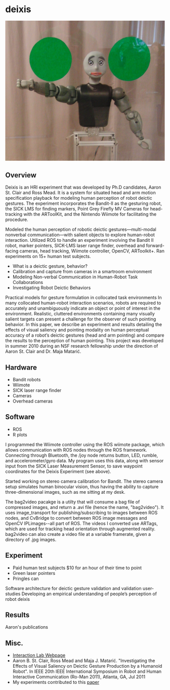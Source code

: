 deixis
======

<img src="images/deixis_thumbnail.jpg">

## Overview
Deixis is an HRI experiment that was developed by Ph.D candidates, Aaron St. Clair and Ross Mead. It is a system for situated head and arm motion specification playback for modeling human perception of robot deictic gestures. The experiment incorporates the Bandit-II as the gesturing robot, the SICK LMS for finding markers, Point Grey Firefly MV Cameras for head-tracking with the ARToolKit, and the Nintendo Wiimote for facilitating the procedure.

Modeled the human perception of robotic deictic gestures—multi-modal nonverbal communication—with salient objects to explore human-robot interaction. Utilized ROS to handle an experiment involving the Bandit II robot, marker pointers, SICK-LMS laser range finder, overhead and forward-facing cameras, head tracking, Wiimote controller, OpenCV, ARToolkit+. Ran experiments on 15+ human test subjects.

* What is a deictic gesture, behavior?
* Calibration and capture from cameras in a smartroom environment
* Modeling Non-verbal Communication in Human-Robot Task Collaborations
* Investigating Robot Deictic Behaviors

Practical models for gesture formulation in collocated task environments
In many collocated human-robot interaction scenarios, robots are required to accurately and unambiguously indicate an object or point of interest in the environment. Realistic, cluttered environments containing many visually salient targets can present a challenge for the observer of such pointing behavior. In this paper, we describe an experiment and results detailing the effects of visual saliency and pointing modality on human perceptual accuracy of a robot’s deictic gestures (head and arm pointing) and compare the results to the perception of human pointing.
This project was developed in summer 2010 during an NSF research fellowship under the direction of Aaron St. Clair and Dr. Maja Matarić. 

## Hardware
* Bandit robots
* Wiimote
* SICK laser range finder
* Cameras
* Overhead cameras

## Software
* ROS
* R plots

I programmed the Wiimote controller using the ROS wiimote package, which allows communication with ROS nodes through the ROS framework. Connecting through Bluetooth, the /joy node returns button, LED, rumble, and accelerometer/gyro data. My program uses this data, along with sensor input from the SICK Laser Measurement Sensor, to save waypoint coordinates for the Deixis Experiment (see above).

Started working on stereo camera calibration for Bandit. The stereo camera setup simulates human binocular vision, thus having the ability to capture three-dimensional images, such as me sitting at my desk.

The bag2video pacakge is a utilty that will consume a bag file of compressed images, and return a .avi file (hence the name, "bag2video"). It uses image_transport for publishing/subscribing to images between ROS nodes, and CvBridge to convert between ROS image messages and OpenCV IPLimages--all part of ROS. The videos I converted use ARTags, which are used for tracking head orientation through augmented reality. 
bag2video can also create a video file at a variable framerate, given a directory of .jpg images.

## Experiment
* Paid human test subjects $10 for an hour of their time to point
* Green laser pointers
* Pringles can

Software architecture for deictic gesture validation and validation user-studies
Developing an empirical understanding of people’s perception of robot deixis

## Results
Aaron's publications

## Misc.
* [Interaction Lab Webpage](http://robotics.usc.edu/~hieu/)
* <span class="author">Aaron B. St. Clair, Ross Mead and Maja J. Matarić</span>. "<span class="title">Investigating the Effects of Visual Saliency on Deictic Gesture Production by a Humanoid Robot</span>". <span class="pub_status">In</span> <span class="booktitle">IEEE 20th IEEE International Symposium in Robot and Human Interactive Communication</span> <span class="booktitle">(Ro-Man 2011)</span>, <span class="address">Atlanta, GA</span>, <span class="month">Jul</span> <span class="year">2011</span>
* My experiments contributed to this [paper](http://robotics.usc.edu/publications/media/uploads/pubs/731.pdf)
